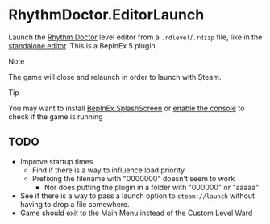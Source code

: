 # RhythmDoctor.EditorLaunch

Launch the [Rhythm Doctor](https://store.steampowered.com/app/774181/Rhythm_Doctor/) level editor from a `.rdlevel`/`.rdzip` file, like in the [standalone editor](https://giacomopc.itch.io/rdle).
This is a BepInEx 5 plugin.

> [!NOTE]
> The game will close and relaunch in order to launch with Steam.

> [!TIP]
> You may want to install [BepInEx.SplashScreen](https://github.com/BepInEx/BepInEx.SplashScreen) or [enable the console](https://docs.bepinex.dev/articles/user_guide/configuration.html#configuring-bepinex) to check if the game is running

## TODO
- Improve startup times
  - Find if there is a way to influence load priority
  - Prefixing the filename with "0000000" doesn't seem to work
    - Nor does putting the plugin in a folder with "000000" or "aaaaa"
- See if there is a way to pass a launch option to `steam://launch` without having to drop a file somewhere.
- Game should exit to the Main Menu instead of the Custom Level Ward
